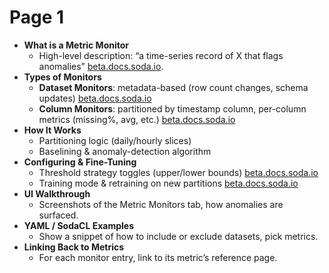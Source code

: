 # Page 1

* **What is a Metric Monitor**
  * High-level description: “a time-series record of X that flags anomalies” [beta.docs.soda.io](https://beta.docs.soda.io/data-observability/metric-monitoring-dashboard?utm_source=chatgpt.com).
* **Types of Monitors**
  * **Dataset Monitors**: metadata-based (row count changes, schema updates) [beta.docs.soda.io](https://beta.docs.soda.io/data-observability/metric-monitoring-dashboard/dataset-monitors?utm_source=chatgpt.com)
  * **Column Monitors**: partitioned by timestamp column, per-column metrics (missing%, avg, etc.) [beta.docs.soda.io](https://beta.docs.soda.io/data-observability/metric-monitoring-dashboard/column-monitors?utm_source=chatgpt.com)
* **How It Works**
  * Partitioning logic (daily/hourly slices)
  * Baselining & anomaly-detection algorithm
* **Configuring & Fine-Tuning**
  * Threshold strategy toggles (upper/lower bounds) [beta.docs.soda.io](https://beta.docs.soda.io/data-observability/metric-monitor-page?utm_source=chatgpt.com)
  * Training mode & retraining on new partitions [beta.docs.soda.io](https://beta.docs.soda.io/data-observability/metric-monitoring-dashboard/dataset-monitors?utm_source=chatgpt.com)
* **UI Walkthrough**
  * Screenshots of the Metric Monitors tab, how anomalies are surfaced.
* **YAML / SodaCL Examples**
  * Show a snippet of how to include or exclude datasets, pick metrics.
* **Linking Back to Metrics**
  * For each monitor entry, link to its metric’s reference page.
